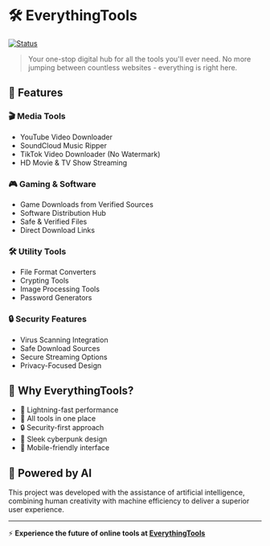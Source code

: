 # 🛠️ EverythingTools
[![Status](https://img.shields.io/badge/status-active-success.svg)](https://github.com/unknownxym/Everything-Tool)

> Your one-stop digital hub for all the tools you'll ever need. No more jumping between countless websites - everything is right here.

## 🌟 Features

### 🎬 Media Tools
- YouTube Video Downloader
- SoundCloud Music Ripper
- TikTok Video Downloader (No Watermark)
- HD Movie & TV Show Streaming

### 🎮 Gaming & Software
- Game Downloads from Verified Sources
- Software Distribution Hub
- Safe & Verified Files
- Direct Download Links

### 🛠️ Utility Tools
- File Format Converters
- Crypting Tools
- Image Processing Tools
- Password Generators

### 🔒 Security Features
- Virus Scanning Integration
- Safe Download Sources
- Secure Streaming Options
- Privacy-Focused Design

## 💫 Why EverythingTools?
- 🚀 Lightning-fast performance
- 🎯 All tools in one place
- 🔒 Security-first approach
- 🎨 Sleek cyberpunk design
- 📱 Mobile-friendly interface

## 🤖 Powered by AI
This project was developed with the assistance of artificial intelligence, combining human creativity with machine efficiency to deliver a superior user experience.

---
⚡ **Experience the future of online tools at [EverythingTools](https://github.com/unknownxym/Everything-Tool)**
